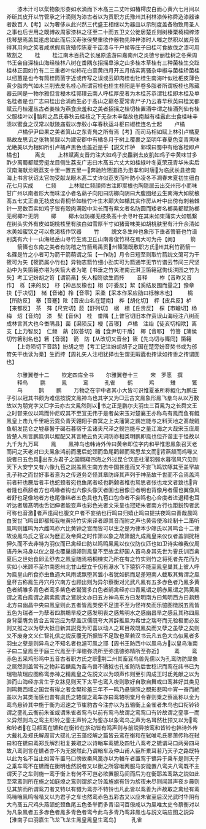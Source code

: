 <!-- { "loadSidebar": true } -->
　　漆木汁可以髤物象形桼如水滴而下木髙三二丈叶如椿樗皮白而心黄六七月间以斧斫其皮开以竹管承之汁滴则为漆古者以为贡职方氏豫州其利林漆传称舜造漆器谏者数百人【考】以为奢侈从此兴然三代盛王相继以为器皿以示制度盖备物致用圣人之事也后世用之既博故周家漆林之征至二十而五卫文公徙居楚丘则树榛栗椅桐梓漆伐琴瑟焉盖其逺虑如此而后汉寿张侯樊重欲作器物先种梓漆时人嗤之然积以嵗月皆得其用向之笑者咸求假焉货殖传陈夏千亩漆与千户侯等庄子曰桂可食故伐之漆可用故割之
　　桂
　　桂江南木百药之长屈原逺游曰嘉南州之炎徳兮丽桂树之冬荣周书王会自深桂山海经桂林八树在畨隅东招摇臯涂之山多桂本草桂有三种菌桂生交趾桂林正圆如竹有二三重者叶似柿花白蘂黄四月开五月结实离骚杂申椒与菌桂矫菌桂以纫蕙是也今有筒桂筒菌字近或传写之误或云即肉桂也牡桂生南海叶似枇杷皮薄色黄少脂肉气如木兰削去皮名桂心所谓官桂也桂生桂阳是半卷多脂者所谓板桂也陈藏器云同是一物尔雅但言梫木桂郭璞云南人呼桂厚皮者为木桂苏恭谓牡桂即木桂及单名桂者是也广志曰桂出合浦而生必于髙山之巅冬夏常青尸子乃云春华秋英曰桂吴都赋云丹桂灌丛古者姜桂为燕食庶羞和之美者招摇之桂切桂置酒中谓之桂酒列仙有桂父服桂叶以脑和之吕氏春秋云桂枝之下无杂木辛螫故也南越有桂蠧此虫食桂味辛渍以蜜食之汉常以献陵庙载以赤毂小车春秋运斗枢曰椒桂连名士起
　　卢橘
　　卢橘伊尹曰果之美者箕山之东青鳬之所有焉【考】而司马相如赋上林引卢橘夏熟故左思讥之张勃吴録以为建安郡中有橘冬月于树上覆裹之至明年春夏色变青黑味尤絶美以为相如所引卢橘卢黒色也盖近是乎【説文作栌　郭璞曰蜀中有绐客橙即卢橘也】
　　离支
　　上林赋离支晋灼注大如鸡子皮麤剥去皮肌如鸡子中黄味甘多酢少离蜀都赋旁挺龙目侧生荔支广志曰木髙五六丈大如桂緑叶冬夏荣茂青华朱实后汉南海献龙眼荔支十里一置五里一奔驰险阻道路为患孝和时唐为临武长县接南海上书言状诏太官勿受献龙眼木髙二丈许似荔支而叶防小凌冬不凋春末夏初生细白花七月实成
　　仁频
　　上林赋仁频顔师古注即賔桹也陶隠居云出交州形小而味甘广州以南者形大而味涩小者名蒳子向阳曰防榔向阴曰大腹图经云生南海大如桄桹髙五七丈正直无枝皮似青桐节如桂竹叶生木颠大如楯其实作房从叶中出傍有刺若棘针一房数百实如鸡子皆有殻肉满殻中尖长而有紫文者名防圆而矮者名榔吴都赋防榔无柯椰叶无阴
　　椰
　　椰木似防榔无枝条髙十余寻叶在其末如束蒲实大如瓠繋在树头实外有皮如胡桃核里有肤白如雪厚半寸如猪膏味美如胡桃肤里有汁升余清如水美如蜜饮之可以愈渇核作饮器
　　竹
　　説文冬生艸也象形下垂者箁箬也竹谱别类有六十一山海经岳山寻竹生焉卫丘山南帝俊竹林在焉大可为舟【阙】
　　箭
　　箭篠也东南之美者有防稽之竹箭焉禹贡州篠簜既敷职方氏州其利竹箭箭一名篠是竹之小者可为箭干箭萌谓之箈【一作防】月令日短至则取竹箭説文簜可为干筱可为矢【筱箭属小竹也】异物志箭竹细小劲实可为箭通竿无节竹谱云节间三尺坚劲中为矢箘簵亦堪为矢箭大者为笔【书垂之竹矢淮南云淇卫箘簵冦恂伐淇园之竹为矢】考工记妢胡之笴【谓箭槀】矢人相笴欲生而抟
　　音释
　　柞【音昨又音作】　栎【来的反】　杼【神吕反橡也】栩【吁委反】絜【奚结反围而量之】豫章　抉【于决切】　槠【音诸】柃【音零】采柔【采本作采应劭曰栎榇木也】
　　檆【所防反】　搴【音蹇】阰【音皮山名在楚南】　桦【胡化切】　枰【皮兵反】栌【来都反】　茶　荈【尺兖切】蔎【舒列切】　椐　樻【丘贵反】　棎【市瞻切】杨梅　炤【音灼】　漆　髤【音休】　桂　畨隅【上普官切旧本作贲误山海经注八树而成林言其大也今畨隅县】菌【渠陨反】梫【音寝】　卢橘　注绐【徒亥切相欺】离支【上力智反】　仁频　蒳【奴荅切】楯【食尹切干盾】　椰【音耶】　竹箁【蒲侯切竹箬别名也】箬【音弱】　箭　防【从改切又音台】筱【先乌切与篠同】箘簵
　　【上竒陨切下音路】妢胡之笴【考工记注妢胡胡子之国在楚旁妢音焚书或为邠笴矢干也读为槀】生而抟【周礼矢人注相犹择也生谓无瑕蠹也抟读如抟黍之抟谓圎也】


　　尔雅翼卷十二
　　钦定四库全书
　　尔雅翼卷十三
　　宋　罗愿　撰
　　释鸟
　　鹏　　　鳯　　　鸾　　　孔雀
　　鹤　　　鸡　　　雉　　　鷩
　　乌　　　鹊
　　鹏
　　万物之在宇中者其小大皆可识惟夏革所称鲲化为鹏庄子引以冠其书颇为难信按説文鳯神鸟也其字又为□云古文鳯象形鳯飞羣鸟从以万数故以为朋党字又□字云亦古文鳯然则以书之正是鹏尔夫羽虫三百鳯为之长舜文王之时甞来仪以鸣而仲尼叹其不至冝无伟于是者矣宋玉对楚襄王亦称鸟有鳯而鱼有鲲鳯皇上击九千里絶云霓负青天翺翔乎杳冥之上夫藩篱之鷃岂能与之料天地之髙哉鲲鱼朝发昆仑之墟暴鬐于碣石暮宿于孟诸夫尺泽之鲵岂能与之量江海之大哉宋玉庄周皆楚人所言鹏鳯俱以鲲配又其言絶云负天词防亦相类明鹏即鳯也但齐谐主于怪故以九千为九万耳
　　鳯
　　鳯神鸟也韩诗外传曰黄帝即位字内和平惟思鳯象召天老而问之天老对曰夫鳯象鸿前而麐后蛇颈而鱼尾鹳颡而鸳思龙文而背燕颔而鸡喙又説者曰五色具出东方君子之国翺翔四海之外过昆仑饮底柱濯羽弱水暮宿风穴见则天下大安宁又有六像九苞之説盖鳯生南方去中国甚逺而又不妄飞鸣饮啄其至盖罕故孔子称之而世好事者憙为之传道务竒怪其章防绎其声列于神圣故千世而不合焉盖鸿前者轩也麐后者丰也蛇颈者宛也鱼尾者岐也鹳颡者椎也鸳思者张也龙文者致也背者隆也燕颔者方也鸡喙者钩也六像头像天者圎也目像日者明也背像月者偃也翼像风者舒也足像地者方也尾像纬者五色具也九苞口包命者不妄鸣也心合度者进退精也耳听达者居髙明也舌诎伸者能变声也彩色光者文采呈也冠矩朱者南方行也距鋭钩者武可称也音激者声逺闻也腹文户者不妄纳也行鸣曰归嬉止鸣曰提扶夜鸣曰善哉晨鸣白贺世飞鸣曰即都知我唯黄持竹实来译者即其音而附之声也黄帝使泠纶制十二筩听鳯鸣则雄鸣为六雌鸣亦六比黄钟之宫而皆可以生之是为律本少皥氏以其鸣合十二律故设鳯鸟氏之官以为歴正及帝舜之时作箫以象之故箫韶九成鳯皇来仪仪者盖驯扰相狎久而不去非特为羽仪而已禽经曰防以鸣鸣鳯鳯以仪仪防仪匹也如卫诗实维我仪周语丹朱冯身以仪之是也覆巢擿卵则鳯皇不至故孟舒国人首鸟身其先世为霅氏训百禽夏后之世始食卵孟舒去之鳯皇随焉梧桐楝实乃所在有之竹实则竹之将死者先花而为实如小米顾不至尔南恩州北甘山壁立千仭有瀑水飞下猿狖不能至鳯皇巢其上彼人呼为鳯皇山所食亦虫鱼遇大风雨或飘堕其雏小者犹如鹤而足差短南人截取其觜谓之鳯皇杯古称鳯生丹穴丹穴南方也顾出则为异尔蔡衡对光武凡鳯有五多赤色者乃鳯多黄色者鹓雏多青色者鸾多紫色者鸑鷟多白色者鹄禽经亦曰青鳯谓之鹖赤鳯谓之鹑黄鳯谓之鸾白鳯谓之鹔紫鳯谓之鷟説文亦曰五方神鸟东方曰发明南方曰焦明西方曰鹔鷞北方曰幽昌中央曰鳯皇则此五者皆鳯类使不足道不至为怪祥矣而乐恊图徴説五鳯皆五色为瑞者一为孽者四鹔鷞旱疫之感发明丧之感焦明水之感幽昌旱之感且其称四鳯身背婴膺负皆合五常岂应为孽盖汉儒既夸大其辞推鳯为希世之瑞夸而无验极而必反则又推之以为孽大抵日新其説竞为可喜以动人之耳目故既鳯矣而又孽之虽孽之矣则又不废身文义仁智礼信之説反覆无所据皆不足取也至若汉书云凡五色大鸟似鳯者多羽虫之孽是则异鸟之不知名者也遽可鳯之耶【周书王防西中以鳯鸟方以皇鸟淮南子曰二皇鳯至于庭三代鳯至于泽徳弥浇所至弥逺徳弥精所至弥近】
　　鸾
　　鸾赤色五采鸡形鸣中五音古者职方氏之职荆二州其畜冝鸟兽先儒以为孔鸾防防犀象之属然则盖常有之物非若麟鳯为畜鸟兽不獝狘也孔雀防防后世稔识而鸾在纬书已为瑞物故瑞应图称鸾赤神之精鳯皇之佐説文以为颂声作则至引周成王时氐羌献之以为验而山海经亦言生于女牀见则天下太平也鸾入夜则歌好自歌自舞或曰鸾甚好其类见则鸣舞西域之国尝有得之者金樊珍羞三年不一鸣乃悬镜照之覩影悲鸣中宵一奋而絶盖以为其类而感也昔有虞氏之辂谓之鸾车亦曰鸾辂明堂月令春则乗之蔡邕称以金为鸾鸟悬铃其中施于衡为迟速之节崔豹古今注亦以为五辂衡上金雀者朱鸟也口衔铃铃谓之銮礼云衡前朱雀或谓朱雀者鸾鸟以前有鸾鸟故谓之鸾鸾口有铃故谓之銮事一而义异然则鸟之鸾主形铃之銮主声铃之为銮亦以象鸾鸟之声为名耳然杜预又以为鸾和铃者在马额鸾在镳和在衡铃在旂动皆有鸣声则与前説异按鸾和皆铃也韩诗外传大戴礼及郑氏解周官大驭礼记玉藻经解之篇皆云鸾在衡和在轼唯毛氏蓼萧传称在轼曰和在镳曰鸾郑氏解烈祖复兼取之以诗輶车鸾镳及四牡八鸾考之镳谓马口两旁四马故八鸾则言在镳者亦不为无据然此乃谓輶车及仲山甫人臣所乗耳若乃天子之路既特以此为名不当止如常车置马口傍故秦风笺亦以为輶车者置鸾于镳异于乗车是则天子之乗车鸾不在镳而在衡明也然説者又以衡之所容唯两服马安能置八鸾夫八鸾既不主谓天子之车则施一鸾于衡上有何不可岂必欲置服马间而后为在衡耶盖鸾路之説如此至常鸾则所在施之如庭燎之鸾则谓旂之铃盖旌旗有铃为旂夜未尽则闻其声夜乡晨则见其旂而所谓鸾刀者又特以有镮为鸾亦不特铃也凡此皆以鸾善为声故取之禽经有鸾鸣噰噰鳯鸣喈喈又以为君子之车也然鸾赤色五彩古又以应朱雀至后汉光武时华阴有大鸟髙五尺鸡头燕颔蛇颈鱼尾五色备举而多青诏问百僚咸以为鳯唯太史令蔡衡对以为凡象鳯者五多赤色者鳯多青色者鸾今此鸟多青乃鸾非鳯也与説文端应图之説异【淮南子曰羽嘉生飞龙飞龙生鳯皇鳯皇生鸾鸟】
　　孔雀

